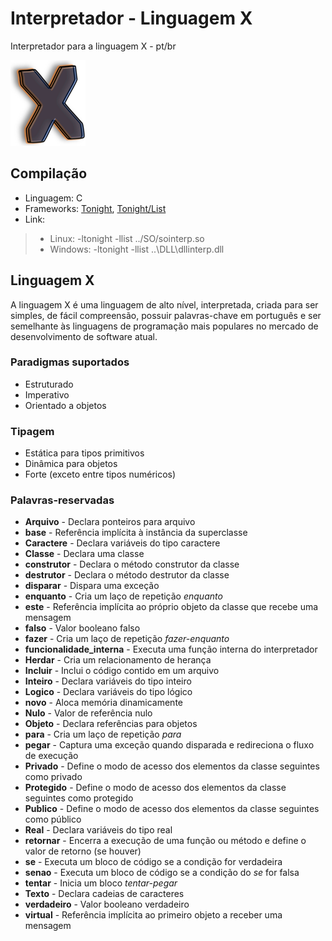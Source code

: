 ﻿# Interpretador - Linguagem X

Interpretador para a linguagem X - pt/br

 ![alt tag](https://github.com/thiagofleal/Interpretador/blob/master/%C3%8Dcone/icone.png)

 ## Compilação

* Linguagem: C
* Frameworks: [Tonight](https://github.com/thiagofleal/Tonight), [Tonight/List](https://github.com/thiagofleal/List)
* Link:
 >* Linux: -ltonight -llist ../SO/sointerp.so
 >* Windows: -ltonight -llist ..\DLL\dllinterp.dll

 ## Linguagem X

A linguagem X é uma linguagem de alto nível, interpretada, criada para ser simples, de fácil compreensão, possuir palavras-chave em português e ser semelhante às linguagens de programação mais populares no mercado de desenvolvimento de software atual.

  ### Paradigmas suportados
   
   * Estruturado
   * Imperativo
   * Orientado a objetos

  ### Tipagem
   
   * Estática para tipos primitivos
   * Dinâmica para objetos
   * Forte (exceto entre tipos numéricos)
  
  ### Palavras-reservadas
   
   * **Arquivo** - Declara ponteiros para arquivo
   * **base** - Referência implícita à instância da superclasse
   * **Caractere** - Declara variáveis do tipo caractere
   * **Classe** - Declara uma classe
   * **construtor** - Declara o método construtor da classe
   * **destrutor** - Declara o método destrutor da classe
   * **disparar** - Dispara uma exceção
   * **enquanto** - Cria um laço de repetição *enquanto*
   * **este** - Referência implícita ao próprio objeto da classe que recebe uma mensagem
   * **falso** - Valor booleano falso
   * **fazer** - Cria um laço de repetição *fazer-enquanto*
   * **funcionalidade_interna** - Executa uma função interna do interpretador
   * **Herdar** - Cria um relacionamento de herança
   * **Incluir** - Inclui o código contido em um arquivo
   * **Inteiro** - Declara variáveis do tipo inteiro
   * **Logico** - Declara variáveis do tipo lógico
   * **novo** - Aloca memória dinamicamente
   * **Nulo** - Valor de referência nulo
   * **Objeto** - Declara referências para objetos
   * **para** - Cria um laço de repetição *para*
   * **pegar** - Captura uma exceção quando disparada e redireciona o fluxo de execução
   * **Privado** - Define o modo de acesso dos elementos da classe seguintes como privado
   * **Protegido** - Define o modo de acesso dos elementos da classe seguintes como protegido
   * **Publico** - Define o modo de acesso dos elementos da classe seguintes como público
   * **Real** - Declara variáveis do tipo real
   * **retornar** - Encerra a execução de uma função ou método e define o valor de retorno (se houver)
   * **se** - Executa um bloco de código se a condição for verdadeira
   * **senao** - Executa um bloco de código se a condição do *se* for falsa
   * **tentar** - Inicia um bloco *tentar-pegar*
   * **Texto** - Declara cadeias de caracteres
   * **verdadeiro** - Valor booleano verdadeiro
   * **virtual** - Referência implícita ao primeiro objeto a receber uma mensagem
